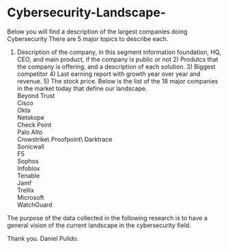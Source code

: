 # Cybersecurity-Landscape-
Below you will find a description of the largest companies doing Cybersecurity There are 5 major topics to describe each. 

1) Description of the company, in this segment information foundation, HQ, CEO, and main product, if the company is public or not  2) Produtcs that the company is offering, and a description of each solution. 3) Biggest competitor 4) Last earning report with growth year over year and revenue. 5) The stock price. Below is the list of the 18 major companies in the market today that define our landscape.\
Beyond Trust\
Cisco\
Okta\
Netskope\
Check Point\
Palo Alto\
Crowstrike\ 
Proofpoint\ 
Darktrace\
Sonicwall\
F5\
Sophos\
Infoblox\
Tenable\
Jamf\
Trellix\
Microsoft\
WatchGuard

The purpose of the data collected in the following research is to have a general vision of the current landscape in the cybersecurity field.

Thank you.
Daniel Pulido. 
